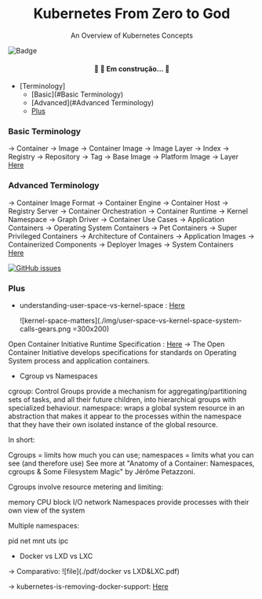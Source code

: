 <h1 align="center">Kubernetes From Zero to God</h1>


<p align="center">An Overview of Kubernetes Concepts</p>


![Badge](https://img.shields.io/static/v1?label=Kubernetes&message=From%20Zero%20To%20God&color=326CE5&style=for-the-badge&logo=ghost)


<h4 align="center"> 
	🚧  🚀 Em construção...  🚧
</h4>

<!--ts-->
   * [Terminology]
      * [Basic](#Basic Terminology)
      * [Advanced](#Advanced Terminology)
      * [Plus](#Plus)
<!--te-->


### Basic Terminology
  -> Container
  -> Image
  -> Container Image
  -> Image Layer
  -> Index
  -> Registry
  -> Repository
  -> Tag
  -> Base Image
  -> Platform Image
  -> Layer 
<a href="https://developers.redhat.com/blog/2016/01/13/a-practical-introduction-to-docker-container-terminology/">Here</a>

### Advanced Terminology 
  -> Container Image Format
  -> Container Engine
  -> Container Host
  -> Registry Server
  -> Container Orchestration
  -> Container Runtime
  -> Kernel Namespace
  -> Graph Driver
  -> Container Use Cases
  -> Application Containers
  -> Operating System Containers
  -> Pet Containers
  -> Super Privileged Containers
  -> Architecture of Containers
  -> Application Images
  -> Containerized  Components
  -> Deployer Images
  -> System Containers  
<a href="https://developers.redhat.com/blog/2018/02/22/container-terminology-practical-introduction/#h.6yt1ex5wfo3l">Here</a>


[![GitHub issues](https://img.shields.io/static/v1?label=Kubernetes&message=From%20Zero%20To%20God&color=326CE5&style=for-the-badge&logo=ghost)](https://github.com/ryanface/Kubernetes-from-zero-to-god/issues)


### Plus

- understanding-user-space-vs-kernel-space : <a href="https://www.redhat.com/en/blog/architecting-containers-part-1-why-understanding-user-space-vs-kernel-space-matters">Here</a>

  ![kernel-space-matters](./img/user-space-vs-kernel-space-system-calls-gears.png =300x200)


Open Container Initiative Runtime Specification : <a href="https://github.com/opencontainers/runtime-spec/blob/master/spec.md">Here</a>
 -> The Open Container Initiative develops specifications for standards on Operating System process and application containers.



- Cgroup vs Namespaces


cgroup: Control Groups provide a mechanism for aggregating/partitioning sets of tasks, and all their future children, into hierarchical groups with specialized behaviour.
namespace: wraps a global system resource in an abstraction that makes it appear to the processes within the namespace that they have their own isolated instance of the global resource.

In short:

Cgroups = limits how much you can use;
namespaces = limits what you can see (and therefore use)
See more at "Anatomy of a Container: Namespaces, cgroups & Some Filesystem Magic" by Jérôme Petazzoni.

Cgroups involve resource metering and limiting:

memory
CPU
block I/O
network
Namespaces provide processes with their own view of the system

Multiple namespaces:

pid
net
mnt
uts
ipc


- Docker vs LXD vs LXC

 -> Comparativo: 
 ![file](./pdf/docker vs LXD&LXC.pdf) 

 -> kubernetes-is-removing-docker-support: <a href="https://www.openshift.com/blog/kubernetes-is-removing-docker-support-kubernetes-is-not-removing-docker-support">Here</a>

